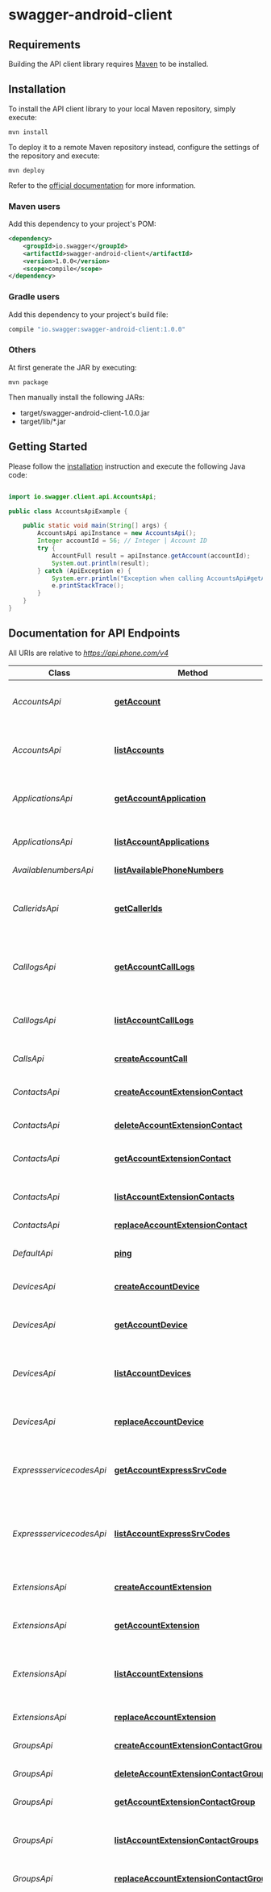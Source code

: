 # swagger-android-client

## Requirements

Building the API client library requires [Maven](https://maven.apache.org/) to be installed.

## Installation

To install the API client library to your local Maven repository, simply execute:

```shell
mvn install
```

To deploy it to a remote Maven repository instead, configure the settings of the repository and execute:

```shell
mvn deploy
```

Refer to the [official documentation](https://maven.apache.org/plugins/maven-deploy-plugin/usage.html) for more information.

### Maven users

Add this dependency to your project's POM:

```xml
<dependency>
    <groupId>io.swagger</groupId>
    <artifactId>swagger-android-client</artifactId>
    <version>1.0.0</version>
    <scope>compile</scope>
</dependency>
```

### Gradle users

Add this dependency to your project's build file:

```groovy
compile "io.swagger:swagger-android-client:1.0.0"
```

### Others

At first generate the JAR by executing:

    mvn package

Then manually install the following JARs:

* target/swagger-android-client-1.0.0.jar
* target/lib/*.jar

## Getting Started

Please follow the [installation](#installation) instruction and execute the following Java code:

```java

import io.swagger.client.api.AccountsApi;

public class AccountsApiExample {

    public static void main(String[] args) {
        AccountsApi apiInstance = new AccountsApi();
        Integer accountId = 56; // Integer | Account ID
        try {
            AccountFull result = apiInstance.getAccount(accountId);
            System.out.println(result);
        } catch (ApiException e) {
            System.err.println("Exception when calling AccountsApi#getAccount");
            e.printStackTrace();
        }
    }
}

```

## Documentation for API Endpoints

All URIs are relative to *https://api.phone.com/v4*

Class | Method | HTTP request | Description
------------ | ------------- | ------------- | -------------
*AccountsApi* | [**getAccount**](docs/AccountsApi.md#getAccount) | **GET** /accounts/{account_id} | Retrieve details of an individual account
*AccountsApi* | [**listAccounts**](docs/AccountsApi.md#listAccounts) | **GET** /accounts | Get a list of accounts visible to the authenticated user or client
*ApplicationsApi* | [**getAccountApplication**](docs/ApplicationsApi.md#getAccountApplication) | **GET** /accounts/{account_id}/applications/{application_id} | Show details of an individual application
*ApplicationsApi* | [**listAccountApplications**](docs/ApplicationsApi.md#listAccountApplications) | **GET** /accounts/{account_id}/applications | Get a list of applications you have defined
*AvailablenumbersApi* | [**listAvailablePhoneNumbers**](docs/AvailablenumbersApi.md#listAvailablePhoneNumbers) | **GET** /phone-numbers/available | 
*CalleridsApi* | [**getCallerIds**](docs/CalleridsApi.md#getCallerIds) | **GET** /accounts/{account_id}/extensions/{extension_id}/caller-ids | Show the Caller ID options a given extension can use
*CalllogsApi* | [**getAccountCallLogs**](docs/CalllogsApi.md#getAccountCallLogs) | **GET** /accounts/{account_id}/call-logs/{call_id} | Show details of an individual Call Log entry
*CalllogsApi* | [**listAccountCallLogs**](docs/CalllogsApi.md#listAccountCallLogs) | **GET** /accounts/{account_id}/call-logs | Get a list of call details associated with your account
*CallsApi* | [**createAccountCall**](docs/CallsApi.md#createAccountCall) | **POST** /accounts/{account_id}/calls | Make a phone call
*ContactsApi* | [**createAccountExtensionContact**](docs/ContactsApi.md#createAccountExtensionContact) | **POST** /accounts/{account_id}/extensions/{extension_id}/contacts | Add a new address book contact for an extension
*ContactsApi* | [**deleteAccountExtensionContact**](docs/ContactsApi.md#deleteAccountExtensionContact) | **DELETE** /accounts/{account_id}/extensions/{extension_id}/contacts/{contact_id} | 
*ContactsApi* | [**getAccountExtensionContact**](docs/ContactsApi.md#getAccountExtensionContact) | **GET** /accounts/{account_id}/extensions/{extension_id}/contacts/{contact_id} | Retrieve the details of an address book contact
*ContactsApi* | [**listAccountExtensionContacts**](docs/ContactsApi.md#listAccountExtensionContacts) | **GET** /accounts/{account_id}/extensions/{extension_id}/contacts | Show a list of address book contacts
*ContactsApi* | [**replaceAccountExtensionContact**](docs/ContactsApi.md#replaceAccountExtensionContact) | **PUT** /accounts/{account_id}/extensions/{extension_id}/contacts/{contact_id} | 
*DefaultApi* | [**ping**](docs/DefaultApi.md#ping) | **GET** /ping | The default API command
*DevicesApi* | [**createAccountDevice**](docs/DevicesApi.md#createAccountDevice) | **POST** /accounts/{account_id}/devices | Register a generic VoIP device
*DevicesApi* | [**getAccountDevice**](docs/DevicesApi.md#getAccountDevice) | **GET** /accounts/{account_id}/devices/{device_id} | Show details of an individual VoIP device
*DevicesApi* | [**listAccountDevices**](docs/DevicesApi.md#listAccountDevices) | **GET** /accounts/{account_id}/devices | Get a list of VoIP devices associated with your account
*DevicesApi* | [**replaceAccountDevice**](docs/DevicesApi.md#replaceAccountDevice) | **PUT** /accounts/{account_id}/devices/{device_id} | Update the settings for an individual VoIP device
*ExpressservicecodesApi* | [**getAccountExpressSrvCode**](docs/ExpressservicecodesApi.md#getAccountExpressSrvCode) | **GET** /accounts/{account_id}/express-service-codes/{code_id} | Show details of an account Express Service Code
*ExpressservicecodesApi* | [**listAccountExpressSrvCodes**](docs/ExpressservicecodesApi.md#listAccountExpressSrvCodes) | **GET** /accounts/{account_id}/express-service-codes | Get the Express Service Code associated with your account in list format
*ExtensionsApi* | [**createAccountExtension**](docs/ExtensionsApi.md#createAccountExtension) | **POST** /accounts/{account_id}/extensions | Create an individual extension
*ExtensionsApi* | [**getAccountExtension**](docs/ExtensionsApi.md#getAccountExtension) | **GET** /accounts/{account_id}/extensions/{extension_id} | Show details of an individual extension
*ExtensionsApi* | [**listAccountExtensions**](docs/ExtensionsApi.md#listAccountExtensions) | **GET** /accounts/{account_id}/extensions | Get a list of extensions visible to the authenticated user or client
*ExtensionsApi* | [**replaceAccountExtension**](docs/ExtensionsApi.md#replaceAccountExtension) | **PUT** /accounts/{account_id}/extensions/{extension_id} | Replace an individual extension
*GroupsApi* | [**createAccountExtensionContactGroup**](docs/GroupsApi.md#createAccountExtensionContactGroup) | **POST** /accounts/{account_id}/extensions/{extension_id}/contact-groups | 
*GroupsApi* | [**deleteAccountExtensionContactGroup**](docs/GroupsApi.md#deleteAccountExtensionContactGroup) | **DELETE** /accounts/{account_id}/extensions/{extension_id}/contact-groups/{group_id} | Delete an addressbook group
*GroupsApi* | [**getAccountExtensionContactGroup**](docs/GroupsApi.md#getAccountExtensionContactGroup) | **GET** /accounts/{account_id}/extensions/{extension_id}/contact-groups/{group_id} | 
*GroupsApi* | [**listAccountExtensionContactGroups**](docs/GroupsApi.md#listAccountExtensionContactGroups) | **GET** /accounts/{account_id}/extensions/{extension_id}/contact-groups | Show a list of contact groups belonging to an extension
*GroupsApi* | [**replaceAccountExtensionContactGroup**](docs/GroupsApi.md#replaceAccountExtensionContactGroup) | **PUT** /accounts/{account_id}/extensions/{extension_id}/contact-groups/{group_id} | 
*MediaApi* | [**createAccountMediaFiles**](docs/MediaApi.md#createAccountMediaFiles) | **POST** /accounts/{account_id}/media/files | Add a media object to your account that can be used as a greeting or hold music. Users may create a media by using the built-in Text-to-speech (TTS) facility or upload a file of their choice. (Note: The maximum size for media files or JSON objects included with a POST or PUT request is 10 MB)
*MediaApi* | [**createAccountMediaTts**](docs/MediaApi.md#createAccountMediaTts) | **POST** /accounts/{account_id}/media/tts | Add a media object to your account that can be used as a greeting or hold music. Users may create a media by using the built-in Text-to-speech (TTS) facility or upload a file of their choice. (Note: The maximum size for media files or JSON objects included with a POST or PUT request is 10 MB)
*MediaApi* | [**deleteAccountMedia**](docs/MediaApi.md#deleteAccountMedia) | **DELETE** /accounts/{account_id}/media/{media_id} | Delete an individual media record
*MediaApi* | [**getAccountMedia**](docs/MediaApi.md#getAccountMedia) | **GET** /accounts/{account_id}/media/{media_id} | Show details of an individual media recording (Greeting or Hold Music)
*MediaApi* | [**listAccountMedia**](docs/MediaApi.md#listAccountMedia) | **GET** /accounts/{account_id}/media | Get a list of media recordings for an account
*MediaApi* | [**replaceAccountMediaFiles**](docs/MediaApi.md#replaceAccountMediaFiles) | **PUT** /accounts/{account_id}/media/files/{media_id} | Update a media object to your account. Note: The maximum size for media files or JSON objects included with a POST or PUT request is 10 MB.
*MediaApi* | [**replaceAccountMediaTts**](docs/MediaApi.md#replaceAccountMediaTts) | **PUT** /accounts/{account_id}/media/tts/{media_id} | Update a media object to your account. Note: The maximum size for media files or JSON objects included with a POST or PUT request is 10 MB.
*MenusApi* | [**createAccountMenu**](docs/MenusApi.md#createAccountMenu) | **POST** /accounts/{account_id}/menus | Create an individual menu
*MenusApi* | [**deleteAccountMenu**](docs/MenusApi.md#deleteAccountMenu) | **DELETE** /accounts/{account_id}/menus/{menu_id} | Delete an individual menu
*MenusApi* | [**getAccountMenu**](docs/MenusApi.md#getAccountMenu) | **GET** /accounts/{account_id}/menus/{menu_id} | Show details of an individual menu
*MenusApi* | [**listAccountMenus**](docs/MenusApi.md#listAccountMenus) | **GET** /accounts/{account_id}/menus | Get a list of menus for an account
*MenusApi* | [**replaceAccountMenu**](docs/MenusApi.md#replaceAccountMenu) | **PUT** /accounts/{account_id}/menus/{menu_id} | Replace an individual menu
*NumberregionsApi* | [**listAvailablePhoneNumberRegions**](docs/NumberregionsApi.md#listAvailablePhoneNumberRegions) | **GET** /phone-numbers/available/regions | 
*PhonenumbersApi* | [**createAccountPhoneNumber**](docs/PhonenumbersApi.md#createAccountPhoneNumber) | **POST** /accounts/{account_id}/phone-numbers | Add a phone number to an account
*PhonenumbersApi* | [**getAccountPhoneNumber**](docs/PhonenumbersApi.md#getAccountPhoneNumber) | **GET** /accounts/{account_id}/phone-numbers/{number_id} | Show details of an individual phone number
*PhonenumbersApi* | [**listAccountPhoneNumbers**](docs/PhonenumbersApi.md#listAccountPhoneNumbers) | **GET** /accounts/{account_id}/phone-numbers | Get a list of phone numbers registered to an account
*PhonenumbersApi* | [**replaceAccountPhoneNumber**](docs/PhonenumbersApi.md#replaceAccountPhoneNumber) | **PUT** /accounts/{account_id}/phone-numbers/{number_id} | Update the settings for an existing phone number on your account
*QueuesApi* | [**createAccountQueue**](docs/QueuesApi.md#createAccountQueue) | **POST** /accounts/{account_id}/queues | Create a queue
*QueuesApi* | [**deleteAccountQueue**](docs/QueuesApi.md#deleteAccountQueue) | **DELETE** /accounts/{account_id}/queues/{queue_id} | Delete a queue
*QueuesApi* | [**getAccountQueue**](docs/QueuesApi.md#getAccountQueue) | **GET** /accounts/{account_id}/queues/{queue_id} | Show details of an individual queue
*QueuesApi* | [**listAccountQueues**](docs/QueuesApi.md#listAccountQueues) | **GET** /accounts/{account_id}/queues | Get a list of queues for an account
*QueuesApi* | [**replaceAccountQueue**](docs/QueuesApi.md#replaceAccountQueue) | **PUT** /accounts/{account_id}/queues/{queue_id} | Replace a queue
*RoutesApi* | [**createRoute**](docs/RoutesApi.md#createRoute) | **POST** /accounts/{account_id}/routes | Add a new address book contact for an extension
*RoutesApi* | [**deleteAccountRoute**](docs/RoutesApi.md#deleteAccountRoute) | **DELETE** /accounts/{account_id}/routes/{route_id} | 
*RoutesApi* | [**getAccountRoute**](docs/RoutesApi.md#getAccountRoute) | **GET** /accounts/{account_id}/routes/{route_id} | Show details of an individual route
*RoutesApi* | [**listAccountRoutes**](docs/RoutesApi.md#listAccountRoutes) | **GET** /accounts/{account_id}/routes | Get a list of routes for an account
*RoutesApi* | [**replaceAccountRoute**](docs/RoutesApi.md#replaceAccountRoute) | **PUT** /accounts/{account_id}/routes/{route_id} | 
*SchedulesApi* | [**getAccountSchedule**](docs/SchedulesApi.md#getAccountSchedule) | **GET** /accounts/{account_id}/schedules/{schedule_id} | Show details of an individual schedule
*SchedulesApi* | [**listAccountSchedules**](docs/SchedulesApi.md#listAccountSchedules) | **GET** /accounts/{account_id}/schedules | Get a list of schedules for an account
*SmsApi* | [**createAccountSms**](docs/SmsApi.md#createAccountSms) | **POST** /accounts/{account_id}/sms | Send a SMS to one or a group of recipients
*SmsApi* | [**getAccountSms**](docs/SmsApi.md#getAccountSms) | **GET** /accounts/{account_id}/sms/{sms_id} | Show details of an individual SMS
*SmsApi* | [**listAccountSms**](docs/SmsApi.md#listAccountSms) | **GET** /accounts/{account_id}/sms | Get a list of SMS messages for an account
*SubaccountsApi* | [**createAccountSubaccount**](docs/SubaccountsApi.md#createAccountSubaccount) | **POST** /accounts/{account_id}/subaccounts | Add a subaccount for the authenticated user or client
*SubaccountsApi* | [**listAccountSubaccounts**](docs/SubaccountsApi.md#listAccountSubaccounts) | **GET** /accounts/{account_id}/subaccounts | Get a list of subaccounts for the authenticated user or client
*TrunksApi* | [**createAccountTrunk**](docs/TrunksApi.md#createAccountTrunk) | **POST** /accounts/{account_id}/trunks | Add a trunk record with SIP information
*TrunksApi* | [**deleteAccountTrunk**](docs/TrunksApi.md#deleteAccountTrunk) | **DELETE** /accounts/{account_id}/trunks/{trunk_id} | Delete a trunk from account
*TrunksApi* | [**getAccountTrunk**](docs/TrunksApi.md#getAccountTrunk) | **GET** /accounts/{account_id}/trunks/{trunk_id} | Show details of an individual trunk
*TrunksApi* | [**listAccountTrunks**](docs/TrunksApi.md#listAccountTrunks) | **GET** /accounts/{account_id}/trunks | Get a list of trunks for an account
*TrunksApi* | [**replaceAccountTrunk**](docs/TrunksApi.md#replaceAccountTrunk) | **PUT** /accounts/{account_id}/trunks/{trunk_id} | Replace parameters in a trunk


## Documentation for Models

 - [AccountFull](docs/AccountFull.md)
 - [AccountSummary](docs/AccountSummary.md)
 - [Address](docs/Address.md)
 - [AddressListContacts](docs/AddressListContacts.md)
 - [ApplicationFull](docs/ApplicationFull.md)
 - [ApplicationSummary](docs/ApplicationSummary.md)
 - [AvailableNumbersFull](docs/AvailableNumbersFull.md)
 - [CallDetails](docs/CallDetails.md)
 - [CallFull](docs/CallFull.md)
 - [CallLogFull](docs/CallLogFull.md)
 - [CallNotifications](docs/CallNotifications.md)
 - [CallerIdFull](docs/CallerIdFull.md)
 - [CallerIdPhoneNumber](docs/CallerIdPhoneNumber.md)
 - [ContactAccount](docs/ContactAccount.md)
 - [ContactFull](docs/ContactFull.md)
 - [ContactSubaccount](docs/ContactSubaccount.md)
 - [ContactSummary](docs/ContactSummary.md)
 - [CreateCallParams](docs/CreateCallParams.md)
 - [CreateContactParams](docs/CreateContactParams.md)
 - [CreateDeviceParams](docs/CreateDeviceParams.md)
 - [CreateExtensionParams](docs/CreateExtensionParams.md)
 - [CreateGroupParams](docs/CreateGroupParams.md)
 - [CreateMediaParams](docs/CreateMediaParams.md)
 - [CreateMenuParams](docs/CreateMenuParams.md)
 - [CreatePhoneNumberParams](docs/CreatePhoneNumberParams.md)
 - [CreateQueueParams](docs/CreateQueueParams.md)
 - [CreateRouteParams](docs/CreateRouteParams.md)
 - [CreateSmsParams](docs/CreateSmsParams.md)
 - [CreateSubaccountParams](docs/CreateSubaccountParams.md)
 - [CreateTrunkParams](docs/CreateTrunkParams.md)
 - [DeleteContact](docs/DeleteContact.md)
 - [DeleteGroup](docs/DeleteGroup.md)
 - [DeleteMedia](docs/DeleteMedia.md)
 - [DeleteMenu](docs/DeleteMenu.md)
 - [DeleteQueue](docs/DeleteQueue.md)
 - [DeleteRoute](docs/DeleteRoute.md)
 - [DeleteTrunk](docs/DeleteTrunk.md)
 - [DeviceFull](docs/DeviceFull.md)
 - [DeviceMembership](docs/DeviceMembership.md)
 - [DeviceSummary](docs/DeviceSummary.md)
 - [Email](docs/Email.md)
 - [ExpressServiceCodeFull](docs/ExpressServiceCodeFull.md)
 - [ExtensionFull](docs/ExtensionFull.md)
 - [ExtensionSummary](docs/ExtensionSummary.md)
 - [FilterCallLogs](docs/FilterCallLogs.md)
 - [FilterIdArray](docs/FilterIdArray.md)
 - [FilterIdDirectionFrom](docs/FilterIdDirectionFrom.md)
 - [FilterIdExtensionNameArray](docs/FilterIdExtensionNameArray.md)
 - [FilterIdGroupIdUpdatedAtArray](docs/FilterIdGroupIdUpdatedAtArray.md)
 - [FilterIdNameArray](docs/FilterIdNameArray.md)
 - [FilterIdNamePhoneNumberArray](docs/FilterIdNamePhoneNumberArray.md)
 - [FilterListAvailableNumbers](docs/FilterListAvailableNumbers.md)
 - [FilterListPhoneNumbersRegions](docs/FilterListPhoneNumbersRegions.md)
 - [FilterNameNumberArray](docs/FilterNameNumberArray.md)
 - [Greeting](docs/Greeting.md)
 - [GroupFull](docs/GroupFull.md)
 - [GroupListContacts](docs/GroupListContacts.md)
 - [GroupSummary](docs/GroupSummary.md)
 - [HoldMusic](docs/HoldMusic.md)
 - [Line](docs/Line.md)
 - [ListAccounts](docs/ListAccounts.md)
 - [ListApplications](docs/ListApplications.md)
 - [ListAvailableNumbers](docs/ListAvailableNumbers.md)
 - [ListCallLogs](docs/ListCallLogs.md)
 - [ListCallerIds](docs/ListCallerIds.md)
 - [ListContacts](docs/ListContacts.md)
 - [ListDevices](docs/ListDevices.md)
 - [ListExpressServiceCodes](docs/ListExpressServiceCodes.md)
 - [ListExtensions](docs/ListExtensions.md)
 - [ListGroups](docs/ListGroups.md)
 - [ListMedia](docs/ListMedia.md)
 - [ListMenus](docs/ListMenus.md)
 - [ListPhoneNumbers](docs/ListPhoneNumbers.md)
 - [ListPhoneNumbersRegions](docs/ListPhoneNumbersRegions.md)
 - [ListQueues](docs/ListQueues.md)
 - [ListRoutes](docs/ListRoutes.md)
 - [ListSchedules](docs/ListSchedules.md)
 - [ListSms](docs/ListSms.md)
 - [ListTrunks](docs/ListTrunks.md)
 - [MediaFull](docs/MediaFull.md)
 - [MediaSummary](docs/MediaSummary.md)
 - [Member](docs/Member.md)
 - [MenuFull](docs/MenuFull.md)
 - [MenuSummary](docs/MenuSummary.md)
 - [Notification](docs/Notification.md)
 - [Option](docs/Option.md)
 - [PhoneNumberContact](docs/PhoneNumberContact.md)
 - [PhoneNumberFull](docs/PhoneNumberFull.md)
 - [PhoneNumbersRegionFull](docs/PhoneNumbersRegionFull.md)
 - [PingResponse](docs/PingResponse.md)
 - [QueueFull](docs/QueueFull.md)
 - [QueueSummary](docs/QueueSummary.md)
 - [Recipient](docs/Recipient.md)
 - [ReplaceExtensionParams](docs/ReplaceExtensionParams.md)
 - [ReplaceMenuParams](docs/ReplaceMenuParams.md)
 - [ReplacePhoneNumberParams](docs/ReplacePhoneNumberParams.md)
 - [RouteFull](docs/RouteFull.md)
 - [RouteSummary](docs/RouteSummary.md)
 - [RuleSet](docs/RuleSet.md)
 - [RuleSetAction](docs/RuleSetAction.md)
 - [RuleSetFilter](docs/RuleSetFilter.md)
 - [RuleSetForwardItem](docs/RuleSetForwardItem.md)
 - [ScheduleFull](docs/ScheduleFull.md)
 - [ScheduleSummary](docs/ScheduleSummary.md)
 - [SipAuthentication](docs/SipAuthentication.md)
 - [SmsForwarding](docs/SmsForwarding.md)
 - [SmsFull](docs/SmsFull.md)
 - [SortCallLogs](docs/SortCallLogs.md)
 - [SortId](docs/SortId.md)
 - [SortIdCreatedAt](docs/SortIdCreatedAt.md)
 - [SortIdExtensionName](docs/SortIdExtensionName.md)
 - [SortIdName](docs/SortIdName.md)
 - [SortIdNamePhoneNumber](docs/SortIdNamePhoneNumber.md)
 - [SortIdUpdatedAt](docs/SortIdUpdatedAt.md)
 - [SortListAvailableNumbers](docs/SortListAvailableNumbers.md)
 - [SortListPhoneNumbersRegions](docs/SortListPhoneNumbersRegions.md)
 - [SortNameNumber](docs/SortNameNumber.md)
 - [TrunkFull](docs/TrunkFull.md)
 - [TrunkSummary](docs/TrunkSummary.md)
 - [Voicemail](docs/Voicemail.md)


## Documentation for Authorization

Authentication schemes defined for the API:
### apiKey

- **Type**: API key
- **API key parameter name**: Authorization
- **Location**: HTTP header


## Recommendation

It's recommended to create an instance of `ApiClient` per thread in a multithreaded environment to avoid any potential issues.

## Author

apisupport@phone.com

